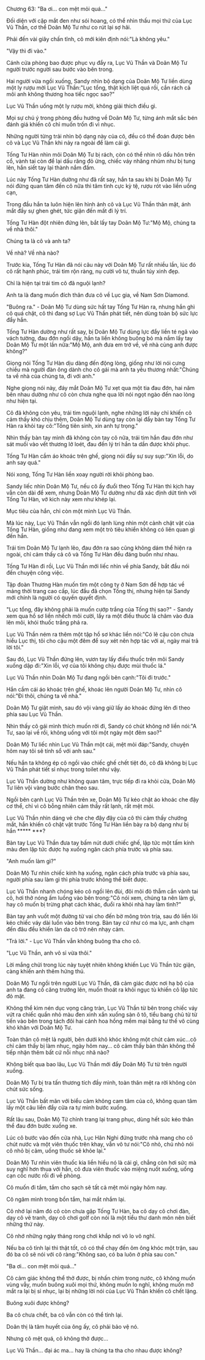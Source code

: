 




Chương 63: "Ba ơi… con mệt mỏi quá…"


Đối diện với cặp mắt đen như sói hoang, có thể nhìn thấu mọi thứ của Lục Vũ Thần, cơ thể Doãn Mộ Tư như co rút lại sợ hãi.

Phải đến vài giây chấn tĩnh, cô mới kiên định nói:"Là không yêu."

"Vậy thì đi vào."

Cánh cửa phòng bao được phục vụ đẩy ra, Lục Vũ Thần và Doãn Mộ Tư người trước người sau bước vào bên trong.

Hai người vừa ngồi xuống, Sandy nhìn bộ dạng của Doãn Mộ Tư liền dùng một ly rượu mời Lục Vũ Thần:"Lục tổng, thật kịch liệt quá rồi, cắn rách cả môi anh không thương hoa tiếc ngọc sao?"

Lục Vũ Thần uống một ly rượu mời, không giải thích điều gì.

Mọi sự chú ý trong phòng đều hướng về Doãn Mộ Tư, từng ánh mắt sắc bén đánh giá khiến cô chỉ muốn trốn đi vì nhục.

Những người từng trải nhìn bộ dạng này của cô, đều có thể đoán được bên cô và Lục Vũ Thần khi nảy ra ngoài để làm cái gì.

Tống Tư Hàn nhìn môi Doãn Mộ Tư bị rách, còn có thể nhìn rõ dấu hôn trên cổ, vành tai còn để lại dấu răng đỏ ửng, chiếc váy nhăng nhúm như bị tung lên, hắn siết tay lại thành nắm đấm.

Lúc này Tống Tư Hàn dường như đã rất say, hắn ta sau khi bị Doãn Mộ Tư nói đừng quan tâm đến cô nữa thì tâm tình cực kỳ tệ, rượu rót vào liền uống cạn,

Trong đầu hắn ta luôn hiện lên hình ảnh cô và Lục Vũ Thần thân mật, ánh mắt đầy sự ghen ghét, tức giận đến mất đi lý trí.

Tống Tư Hàn đột nhiên đứng lên, bắt lấy tay Doãn Mộ Tư:"Mộ Mộ, chúng ta về nhà thôi."

Chúng ta là cô và anh ta?

Về nhà? Về nhà nào?

Trước kia, Tống Tư Hàn đã nói câu này với Doãn Mộ Tư rất nhiều lần, lúc đó cô rất hạnh phúc, trái tim rộn ràng, nụ cười vô tư, thuần túy xinh đẹp.

Chỉ là hiện tại trái tim cô đã nguội lạnh?

Anh ta là đang muốn đích thân đưa cô về Lục gia, về Nam Sơn Diamond.

"Buông ra." - Doãn Mộ Tư dùng sức hất tay Tống Tư Hàn ra, nhưng hắn ghì cô quá chặt, cô thì đang sợ Lục Vũ Thần phát tiết, nên dùng toàn bộ sức lực đẩy hắn.

Tống Tư Hàn dường như rất say, bị Doãn Mộ Tư dùng lực đẩy liền té ngã vào vách tường, đau đớn ngồi dậy, hắn ta liền không buông bỏ mà nắm lấy tay Doãn Mộ Tư một lần nữa:"Mộ Mộ, anh đưa em trở về, về nhà cùng anh được không?"

Giọng nói Tống Tư Hàn dịu dàng đến động lòng, giống như lời nói cưng chiều mà người đàn ông dành cho cô gái mà anh ta yêu thương nhất:"Chúng ta về nhà của chúng ta, đi với anh."

Nghe giọng nói này, đáy mắt Doãn Mộ Tư xẹt qua một tia đau đớn, hai năm bên nhau dường như cô còn chưa nghe qua lời nói ngọt ngào đến nao lòng như hiện tại.

Cô đã không còn yêu, trái tim nguội lạnh, nghe những lời này chỉ khiến cô cảm thấy khó chịu thêm, Doãn Mộ Tư dùng tay còn lại đẩy bàn tay Tống Tư Hàn ra khỏi tay cô:"Tống tiên sinh, xin anh tự trọng."

Nhìn thấy bàn tay mình đã không còn tay cô nữa, trái tim hắn đau đớn như sát muối vào vết thương lở loét, đau đến lý trí hắn ta dần được khôi phục.

Tống Tư Hàn cầm áo khoác trên ghế, giọng nói đầy sự suy sụp:"Xin lỗi, do anh say quá."

Nói xong, Tống Tư Hàn liền xoay người rời khỏi phòng bao.

Sandy liếc nhìn Doãn Mộ Tư, nếu cô ấy đuổi theo Tống Tư Hàn thì kịch hay vẫn còn dài để xem, nhưng Doãn Mộ Tư dường như đã xác định dứt tình với Tống Tư Hàn, vở kich này xem như khép lại.

Mục tiêu của hắn, chỉ còn một mình Lục Vũ Thần.

Mà lúc này, Lục Vũ Thần vẫn ngồi đó lạnh lùng nhìn một cảnh chật vật của Tống Tư Hàn, giống như đang xem một trò tiêu khiển không có liên quan gì đến hắn.

Trái tim Doãn Mộ Tư lạnh lẽo, đau đớn ra sao cũng không dám thể hiện ra ngoài, chỉ cảm thấy cả cô và Tống Tư Hàn đều đáng buồn như nhau.

Tống Tư Hàn đi rồi, Lục Vũ Thần mới liếc nhìn về phía Sandy, bắt đầu nói đến chuyện công việc.

Tập đoàn Thương Hàn muốn tìm một công ty ở Nam Sơn để hợp tác về mảng thời trang cao cấp, lúc đầu đã chọn Tống thị, nhưng hiện tại Sandy mới chính là người có quyền quyết định.

"Lục tổng, đây không phải là muốn cướp trắng của Tống thị sao?" - Sandy xem qua hồ sơ liền nhếch môi cười, lấy ra một điếu thuốc lá châm vào đưa lên môi, khói thuốc trắng phả ra.

Lục Vũ Thần ném ra thêm một tập hồ sơ khác liền nói:"Có lẽ cậu còn chưa hiểu Lục thị, tôi cho cậu một đêm để suy xét nên hợp tác với ai, ngày mai trả lời tôi."

Sau đó, Lục Vũ Thần đứng lên, vươn tay lấy điếu thuốc trên môi Sandy xuống dập đi:"Xin lỗi, vợ của tôi không chịu được mùi thuốc lá."

Lục Vũ Thần nhìn Doãn Mộ Tư đang ngồi bên cạnh:"Tôi đi trước."

Hắn cầm cái áo khoác trên ghế, khoác lên người Doãn Mộ Tư, nhìn cô nói:"Đi thôi, chúng ta về nhà."

Doãn Mộ Tư giật mình, sau đó vội vàng giữ lấy áo khoác đứng lên đi theo phía sau Lục Vũ Thần.

Nhìn thấy cô gái mình thích muốn rời đi, Sandy có chút không nỡ liền nói:"A Tư, sao lại về rồi, không uống với tôi một ngày một đêm sao?"

Doãn Mộ Tư liếc nhìn Lục Vũ Thần một cái, mệt mỏi đáp:"Sandy, chuyện hôm nay tôi sẽ tính sổ với anh sau."

Nếu hắn ta không ép cô ngồi vào chiếc ghế chết tiệt đó, cô đã không bị Lục Vũ Thần phát tiết sỉ nhục trong toilet như vậy.

Lục Vũ Thần dường như không quan tâm, trực tiếp đi ra khỏi cửa, Doãn Mộ Tư liên vội vàng bước chân theo sau.

Ngồi bên cạnh Lục Vũ Thần trên xe, Doãn Mộ Tư kéo chặt áo khoác che đậy cơ thể, chỉ vì cô bỗng nhiên cảm thấy rất lạnh, rất mệt mỏi.

Lục Vũ Thần nhìn dáng vẻ che che đậy đậy của cô thì cảm thấy chướng mắt, hắn khiến cô chật vật trước Tống Tư Hàn liền bày ra bộ dạng như bị hắn ***** ***?

Bàn tay Lục Vũ Thần đưa tay bấm nút dưới chiếc ghế, lập tức một tấm kính màu đen lập tức được hạ xuống ngăn cách phía trước và phía sau.

"Anh muốn làm gì?"

Doãn Mộ Tư nhìn chiếc kính hạ xuống, ngăn cách phía trước và phía sau, người phía sau làm gì thì phía trước không thể biết được.

Lục Vũ Thần nhanh chóng kéo cô ngồi lên đùi, đôi môi đỏ thẫm cắn vành tai cô, hơi thở nóng ấm luồng vào bên trong:"Cô nói xem, chúng ta nên làm gì, hay cô muốn bị trừng phạt cách khác, đuổi ra khỏi nhà hay làm tình?"

Bàn tay anh vuốt một đường từ vai cho đến bờ mông tròn trịa, sau đó liền lôi kéo chiếc váy dài luồn vào bên trong. Bàn tay cứ như có ma lực, anh chạm đến đâu đều khiến làn da cô trở nên nhạy cảm.

"Trả lời." - Lục Vũ Thần vẫn không buông tha cho cô.

"Lục Vũ Thần, anh vô sỉ vừa thôi."

Lời mắng chửi trong lúc này tuyệt nhiên không khiến Lục Vũ Thần tức giận, càng khiến anh thêm hứng thú.

Doãn Mộ Tư ngồi trên người Lục Vũ Thần, đã cảm giác được nơi hạ bộ của anh ta đang cố căng trướng lên, muốn thoát ra khỏi ngục tù khiến cô lập tức đỏ mặt.

Không thể kìm nén dục vọng căng tràn, Lục Vũ Thần từ bên trong chiếc váy vứt ra chiếc quần nhỏ màu đen xinh xắn xuống sàn ô tô, tiểu bang chủ từ từ tiến vào bên trong tách đôi hai cánh hoa hồng mềm mại bằng tư thế vô cùng khó khăn với Doãn Mộ Tư.

Toàn thân cô mệt lả người, bên dưới khô khóc không một chút cảm xúc…cô chỉ cảm thấy bị làm nhục, ngày hôm nay… cô cảm thấy bản thân không thể tiếp nhận thêm bất cứ nỗi nhục nhã nào?

Không biết qua bao lâu, Lục Vũ Thần mới đẩy Doãn Mộ Tư từ trên người xuống.

Doãn Mộ Tư bị tra tấn thương tích đầy mình, toàn thân mệt ra rời không còn chút sức sống.

Lục Vũ Thần bất mãn với biểu cảm không cam tâm của cô, không quan tâm lấy một câu liền đẩy cửa ra tự mình bước xuống.

Rất lâu sau, Doãn Mộ Tử chỉnh trang lại trang phục, dùng hết sức kéo thân thể đau đớn bước xuống xe.

Lúc cô bước vào đến cửa nhà, Lục Hân Nghi đứng trước nhà mang cho cô chút nước và một viên thuốc trên khay, vẫn vô tư nói:"Cô nhỏ, chú nhỏ nói cô nhỏ bị cảm, uống thuốc sẽ khỏe lại."

Doãn Mộ Tư nhìn viên thuốc kia liền hiểu nó là cái gì, chẳng còn hơi sức mà suy nghĩ hơn thua với hắn, cô đưa viên thuốc vào miệng nuốt xuống, uống cạn cốc nước rồi đi về phòng.

Cô muốn đi tắm, tắm cho sạch sẽ tất cả mệt mỏi ngày hôm nay.

Cô ngâm mình trong bồn tắm, hai mắt nhắm lại.

Cô nhớ lại năm đó cô còn chưa gặp Tống Tư Hàn, ba cô dạy cô chơi đàn, dạy cô vẽ tranh, dạy cô chơi golf còn nói là một tiểu thư danh môn nên biết những thứ này.

Cô nhớ những ngày tháng rong chơi khắp nơi vô lo vô nghĩ.

Nếu ba cô tỉnh lại thì thật tốt, cô có thể chạy đến ôm ông khóc một trận, sau đó ba cô sẽ nói với cô ràng:"Không sao, có ba luôn ở phía sau con."

"Ba ơi… con mệt mỏi quá…"

Cô cảm giác không thể thở được, bị nhấn chìm trong nước, cô không muốn vùng vẫy, muốn buông xuôi mọi thứ, không muốn lo nghĩ, không muốn mở mắt ra lại bị sỉ nhục, lại bị những lời nói của Lục Vũ Thần khiến cô chết lặng.

Buông xuôi được không?

Ba cô chưa chết, ba cô vẫn còn có thể tỉnh lại.

Doãn thị là tâm huyết của ông ấy, cô phải bảo vệ nó.

Nhưng cô mệt quá, cô không thở được…

Lục Vũ Thần… đại ác ma… hay là chúng ta tha cho nhau được không?




